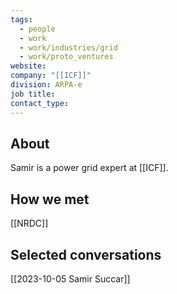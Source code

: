 ```yaml
---
tags:
  - people
  - work
  - work/industries/grid
  - work/proto_ventures
website: 
company: "[[ICF]]"
division: ARPA-e
job title: 
contact_type:
---
```

## About
Samir is a power grid expert at [[ICF]].

## How we met
[[NRDC]]

## Selected conversations
[[2023-10-05 Samir Succar]]